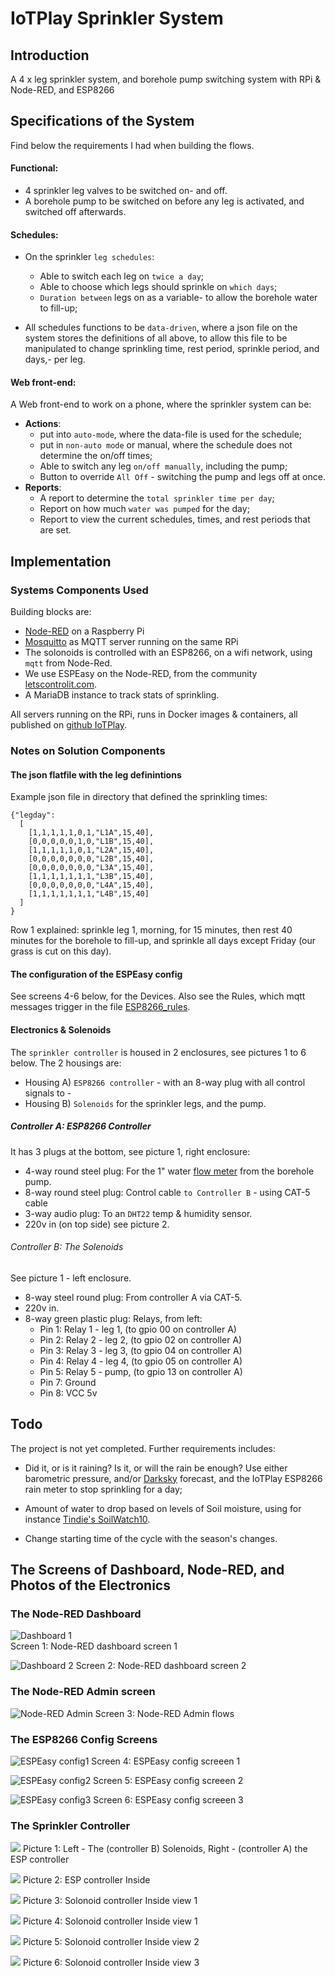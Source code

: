 # IoTPlay Sprinkler System


## Introduction

A 4 x leg sprinkler system, and borehole pump switching system with RPi &amp; Node-RED, and ESP8266

## Specifications of the System

Find below the requirements I had when building the flows.

#### Functional:
- 4 sprinkler leg valves to be switched on- and off.
- A borehole pump to be switched on before any leg is activated, and switched off afterwards.  

#### Schedules:
- On the sprinkler `leg schedules`:
  - Able to switch each leg on `twice a day`;
  - Able to choose which legs should sprinkle on `which days`;
  - `Duration between` legs on as a variable- to allow the borehole water to fill-up;  


- All schedules functions to be `data-driven`, where a json file on the system stores the definitions of all above, to allow this file to be manipulated to change sprinkling time, rest period, sprinkle period, and days,- per leg.

#### Web front-end:
A Web front-end to work on a phone, where the sprinkler system can be:  
- **Actions**:
  - put into `auto-mode`, where the data-file is used for the schedule;
  - put in `non-auto mode` or manual, where the schedule does not determine the on/off times;
  - Able to switch any leg `on/off manually`, including the pump;
  - Button to override `All Off` - switching the pump and legs off at once.
- **Reports**:
  - A report to determine the `total sprinkler time per day`;
  - Report on how much `water was pumped` for the day;
  - Report to view the current schedules, times, and rest periods that are set.

## Implementation

### Systems Components Used

Building blocks are:
- [Node-RED](https://nodered.org) on a Raspberry Pi
- [Mosquitto](https://mosquitto.org) as MQTT server running on the same RPi
- The solonoids is controlled with an ESP8266, on a wifi network, using `mqtt` from Node-Red.
- We use ESPEasy on the Node-RED, from the community  [letscontrolit.com](https://www.letscontrolit.com/wiki/index.php/ESPEasy).  
- A MariaDB instance to track stats of sprinkling.


All servers running on the RPi, runs in Docker images & containers, all published on [github IoTPlay](http://github/iotplay).


### Notes on Solution Components

#### The json flatfile with the leg definintions

Example json file in directory that defined the sprinkling times:

```
{"legday":
  [
    [1,1,1,1,1,0,1,"L1A",15,40],
    [0,0,0,0,0,1,0,"L1B",15,40],
    [1,1,1,1,1,0,1,"L2A",15,40],
    [0,0,0,0,0,0,0,"L2B",15,40],
    [0,0,0,0,0,0,0,"L3A",15,40],
    [1,1,1,1,1,1,1,"L3B",15,40],
    [0,0,0,0,0,0,0,"L4A",15,40],
    [1,1,1,1,1,1,1,"L4B",15,40]
  ]
}
```

Row 1 explained: sprinkle leg 1, morning, for 15 minutes, then rest 40 minutes for the borehole to fill-up, and sprinkle all days except Friday (our grass is cut on this day).

#### The configuration of the ESPEasy config

See screens 4-6 below, for the Devices. Also see the Rules, which mqtt messages trigger in the file [ESP8266_rules](ESP8266_rules.txt).

#### Electronics & Solenoids

The `sprinkler controller` is housed in 2 enclosures, see pictures 1 to 6 below. The 2 housings are:
- Housing A) `ESP8266 controller` - with an 8-way plug with all control signals to -
- Housing B) `Solenoids` for the sprinkler legs, and the pump.

##### Controller A: ESP8266 Controller

It has 3 plugs at the bottom, see picture 1, right enclosure:
- 4-way round steel plug: For the 1" water [flow meter](https://www.ebay.com/itm/G1-1-60L-min-Water-Flow-Sensor-Switch-Hall-Effect-Sensor-Flow-Meter-Sensor/171797057803?hash=item27ffe7110b:g:4WoAAOSw3xJVXXwZ) from the borehole pump.
- 8-way round steel plug: Control cable `to Controller B` - using CAT-5 cable
- 3-way audio plug: To an `DHT22` temp & humidity sensor.
- 220v in (on top side) see picture 2.


###### Controller B: The Solenoids

See picture 1 - left enclosure.
- 8-way steel round plug: From controller A via CAT-5.
- 220v in.
- 8-way green plastic plug: Relays, from left:
  - Pin 1: Relay 1 - leg 1, (to gpio 00 on controller A)
  - Pin 2: Relay 2 - leg 2, (to gpio 02 on controller A)
  - Pin 3: Relay 3 - leg 3, (to gpio 04 on controller A)
  - Pin 4: Relay 4 - leg 4, (to gpio 05 on controller A)
  - Pin 5: Relay 5 - pump,  (to gpio 13 on controller A)
  - Pin 7: Ground
  - Pin 8: VCC 5v


## Todo
The project is not yet completed. Further requirements includes:
- Did it, or is it raining? Is it, or will the rain be enough? Use either barometric pressure, and/or [Darksky](https://flows.nodered.org/node/node-red-node-darksky) forecast, and the IoTPlay ESP8266 rain meter to stop sprinkling for a day;  

- Amount of water to drop based on levels of Soil moisture, using for instance [Tindie's SoilWatch10](https://www.tindie.com/products/pinotech/soilwatch-10-soil-moisture-sensor/?pt=ac_prod_search).

- Change starting time of the cycle with the season's changes.



## The Screens of Dashboard, Node-RED, and Photos of the Electronics

### The Node-RED Dashboard
![Dashboard 1](images/Node-RED_Dashboard_Screen1.png)   
  Screen 1: Node-RED dashboard screen 1

![Dashboard 2](images/Node-RED_Dashboard_Screen2.png)
Screen 2: Node-RED dashboard screen 2

### The Node-RED Admin screen
![Node-RED Admin](images/Node-RED_Flows.png)
Screen 3: Node-RED Admin flows

### The ESP8266 Config Screens

![ESPEasy config1](images/ESP8266_config_1.png)
Screen 4: ESPEasy config screeen 1

![ESPEasy config2](images/ESP8266_config_2.png)
Screen 5: ESPEasy config screeen 2

![ESPEasy config3](images/ESP8266_config_3.png)
Screen 6: ESPEasy config screeen 3

### The Sprinkler Controller

![](images/Sprinkler_controller_AandB.jpg)
Picture 1: Left - The (controller B) Solenoids, Right - (controller A) the ESP controller

![](images/Sprinkler_controllerA_1-Inside.jpg)
Picture 2: ESP controller Inside

![](images/Sprinkler_controllerB_2a-Inside.jpg)
Picture 3: Solonoid controller Inside view 1

![](images/Sprinkler_controllerB_2a-Inside.jpg)
Picture 4: Solonoid controller Inside view 1

![](images/Sprinkler_controllerB_2b-Inside.jpg)
Picture 5: Solonoid controller Inside view 2

![](images/Sprinkler_controllerB_2c-Inside.jpg)
Picture 6: Solonoid controller Inside view 3
